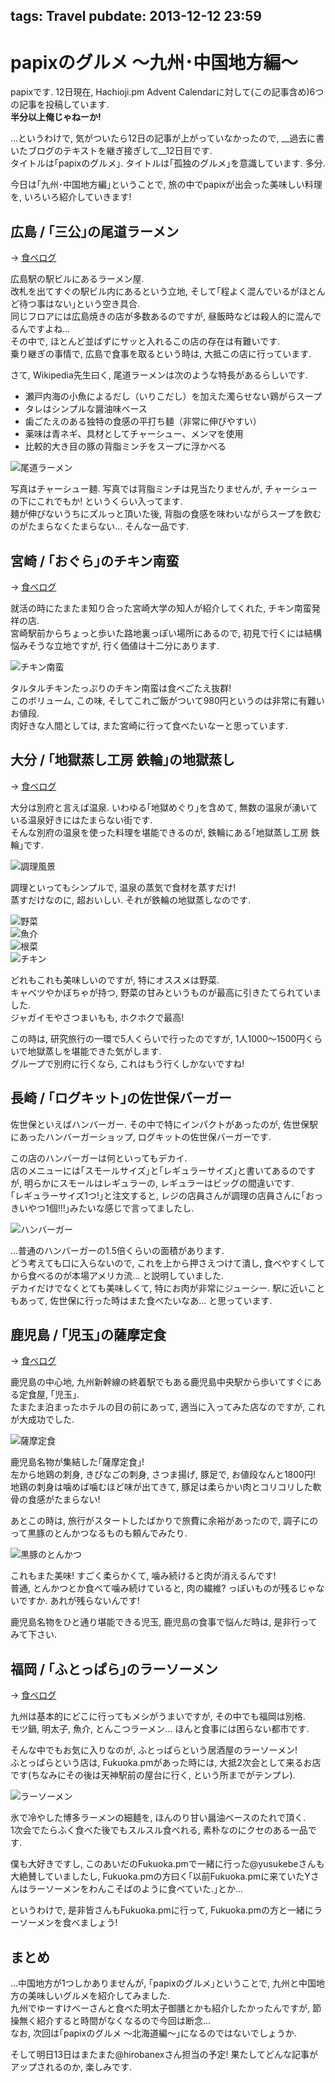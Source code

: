 tags: Travel 
pubdate: 2013-12-12 23:59
---

# papixのグルメ 〜九州･中国地方編〜  
  
papixです. 12日現在, Hachioji.pm Advent Calendarに対して(この記事含め)6つの記事を投稿しています.  
__半分以上俺じゃねーか!__  
  
...というわけで, 気がついたら12日の記事が上がっていなかったので, __過去に書いたブログのテキストを継ぎ接ぎして__12日目です.  
タイトルは｢papixのグルメ｣. タイトルは｢孤独のグルメ｣を意識しています. 多分.  
  
今日は｢九州･中国地方編｣ということで, 旅の中でpapixが出会った美味しい料理を, いろいろ紹介していきます!  
  
## 広島 / ｢三公｣の尾道ラーメン  
  
-> [食べログ](http://tabelog.com/hiroshima/A3401/A340102/34000436/)  
  
広島駅の駅ビルにあるラーメン屋.  
改札を出てすぐの駅ビル内にあるという立地, そして｢程よく混んでいるがほとんど待つ事はない｣という空き具合.  
同じフロアには広島焼きの店が多数あるのですが, 昼飯時などは殺人的に混んでるんですよね...  
その中で, ほとんど並ばずにサッと入れるこの店の存在は有難いです.  
乗り継ぎの事情で, 広島で食事を取るという時は, 大抵この店に行っています.  
  
さて, Wikipedia先生曰く, 尾道ラーメンは次のような特長があるらしいです.  
  
- 瀬戸内海の小魚によるだし（いりこだし）を加えた濁らせない鶏がらスープ  
- タレはシンプルな醤油味ベース  
- 歯ごたえのある独特の食感の平打ち麺（非常に伸びやすい）  
- 薬味は青ネギ、具材としてチャーシュー、メンマを使用  
- 比較的大き目の豚の背脂ミンチをスープに浮かべる  
  
![尾道ラーメン](<: '/static/image/gourmet-onomichi-ramen.jpg' | uri_for :>)  
  
写真はチャーシュー麺. 写真では背脂ミンチは見当たりませんが, チャーシューの下にこれでもか! というくらい入ってます.  
麺が伸びないうちにズルっと頂いた後, 背脂の食感を味わいながらスープを飲むのがたまらなくたまらない... そんな一品です.  
  
## 宮崎 / ｢おぐら｣のチキン南蛮  
  
-> [食べログ](http://tabelog.com/miyazaki/A4501/A450101/45000012/)  
  
就活の時にたまたま知り合った宮崎大学の知人が紹介してくれた, チキン南蛮発祥の店.  
宮崎駅前からちょっと歩いた路地裏っぽい場所にあるので, 初見で行くには結構悩みそうな立地ですが, 行く価値は十二分にあります.  
  
![チキン南蛮](<: '/static/image/gourmet-miyazaki-namban.jpg' | uri_for :>)  
  
タルタルチキンたっぷりのチキン南蛮は食べごたえ抜群!  
このボリューム, この味, そしてこれご飯がついて980円というのは非常に有難いお値段.  
肉好きな人間としては, また宮崎に行って食べたいなーと思っています.  
  
## 大分 / ｢地獄蒸し工房 鉄輪｣の地獄蒸し  
  
-> [食べログ](http://tabelog.com/oita/A4402/A440202/44004949/)  
  
大分は別府と言えば温泉. いわゆる｢地獄めぐり｣を含めて, 無数の温泉が湧いている温泉好きにはたまらない街です.  
そんな別府の温泉を使った料理を堪能できるのが, 鉄輪にある｢地獄蒸し工房 鉄輪｣です.  
  
![調理風景](<: '/static/image/gourmet-ohita-jigokumushi-01.jpg' | uri_for :>)  
  
調理といってもシンプルで, 温泉の蒸気で食材を蒸すだけ!  
蒸すだけなのに, 超おいしい. それが鉄輪の地獄蒸しなのです.  
  
![野菜](<: '/static/image/gourmet-ohita-jigokumushi-02.jpg' | uri_for :>)  
![魚介](<: '/static/image/gourmet-ohita-jigokumushi-03.jpg' | uri_for :>)  
![根菜](<: '/static/image/gourmet-ohita-jigokumushi-04.jpg' | uri_for :>)  
![チキン](<: '/static/image/gourmet-ohita-jigokumushi-05.jpg' | uri_for :>)  
  
どれもこれも美味しいのですが, 特にオススメは野菜.  
キャベツやかぼちゃが持つ, 野菜の甘みというものが最高に引きたてられていました.  
ジャガイモやさつまいもも, ホクホクで最高!  
  
この時は, 研究旅行の一環で5人くらいで行ったのですが, 1人1000〜1500円くらいで地獄蒸しを堪能できた気がします.  
グループで別府に行くなら, これはもう行くしかないですね!  
  
## 長崎 / ｢ログキット｣の佐世保バーガー  
  
佐世保といえばハンバーガー. その中で特にインパクトがあったのが, 佐世保駅にあったハンバーガーショップ, ログキットの佐世保バーガーです.  
  
この店のハンバーガーは何といってもデカイ.  
店のメニューには｢スモールサイズ｣と｢レギュラーサイズ｣と書いてあるのですが, 明らかにスモールはレギュラーの, レギュラーはビッグの間違いです.  
｢レギュラーサイズ1つ!｣と注文すると, レジの店員さんが調理の店員さんに｢おっきいやつ1個!!!｣みたいな感じで言ってましたし.  
  
![ハンバーガー](<: '/static/image/gourmet-nagasaki-hamburger.jpg' | uri_for :>)  
  
...普通のハンバーガーの1.5倍くらいの面積があります.  
どう考えても口に入らないので, これを上から押さえつけて潰し, 食べやすくしてから食べるのが本場アメリカ流... と説明していました.  
デカイだけでなくとても美味しくて, 特にお肉が非常にジューシー. 駅に近いこともあって, 佐世保に行った時はまた食べたいなあ... と思っています.  
  
## 鹿児島 / ｢児玉｣の薩摩定食  
  
-> [食べログ](http://tabelog.com/kagoshima/A4601/A460101/46001390/)  
  
鹿児島の中心地, 九州新幹線の終着駅でもある鹿児島中央駅から歩いてすぐにある定食屋, ｢児玉｣.  
たまたま泊まったホテルの目の前にあって, 適当に入ってみた店なのですが, これが大成功でした.  
  
![薩摩定食](<: '/static/image/gourmet-kagoshima-satsuma.jpg' | uri_for :>)  
  
鹿児島名物が集結した｢薩摩定食｣!   
左から地鶏の刺身, きびなごの刺身, さつま揚げ, 豚足で, お値段なんと1800円!  
地鶏の刺身は噛めば噛むほど味が出てきて, 豚足は柔らかい肉とコリコリした軟骨の食感がたまらない!  
  
あとこの時は, 旅行がスタートしたばかりで旅費に余裕があったので, 調子にのって黒豚のとんかつなるものも頼んでみたり.  
  
![黒豚のとんかつ](<: '/static/image/gourmet-kagoshima-katsu.jpg' | uri_for :>)  
  
これもまた美味! すごく柔らかくて, 噛み続けると肉が消えるんです!  
普通, とんかつとか食べて噛み続けていると, 肉の繊維? っぽいものが残るじゃないですか. あれが残らないんです!  
  
鹿児島名物をひと通り堪能できる児玉, 鹿児島の食事で悩んだ時は, 是非行ってみて下さい.  
  
## 福岡 / ｢ふとっぱら｣のラーソーメン  
  
-> [食べログ](http://tabelog.com/fukuoka/A4001/A400102/40003954/)  
  
九州は基本的にどこに行ってもメシがうまいですが, その中でも福岡は別格.  
モツ鍋, 明太子, 魚介, とんこつラーメン... ほんと食事には困らない都市です.  
  
そんな中でもお気に入りなのが, ふとっぱらという居酒屋のラーソーメン!  
ふとっぱらという店は, Fukuoka.pmがあった時には, 大抵2次会として来るお店です(ちなみにその後は天神駅前の屋台に行く, という所までがテンプレ).  
  
![ラーソーメン](<: '/static/image/gourmet-fukuoka-rasomen.jpg' | uri_for :>)  
  
氷で冷やした博多ラーメンの細麺を, ほんのり甘い醤油ベースのたれで頂く.  
1次会でたらふく食べた後でもスルスル食べれる, 素朴なのにクセのある一品です.  
  
僕も大好きですし, このあいだのFukuoka.pmで一緒に行った@yusukebeさんも大絶賛していましたし, Fukuoka.pmの方曰く｢以前Fukuoka.pmに来ていたYさんはラーソーメンをわんこそばのように食べていた.｣とか...  
  
というわけで, 是非皆さんもFukuoka.pmに行って, Fukuoka.pmの方と一緒にラーソーメンを食べましょう!  
  
## まとめ  
  
...中国地方が1つしかありませんが, ｢papixのグルメ｣ということで, 九州と中国地方の美味しいグルメを紹介してみました.  
九州でゆーすけべーさんと食べた明太子御膳とかも紹介したかったんですが, 節操無く紹介すると時間がなくなるので今回は断念...  
なお, 次回は｢papixのグルメ 〜北海道編〜｣になるのではないでしょうか.  
  
そして明日13日はまたまた@hirobanexさん担当の予定! 果たしてどんな記事がアップされるのか, 楽しみです.  
